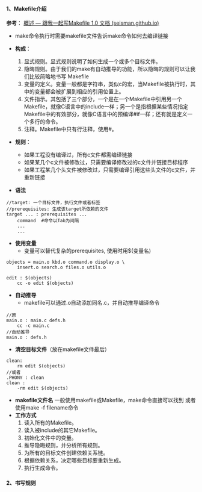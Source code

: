 #### 1、Makefile介绍 ####
**参考**：
[概述 — 跟我一起写Makefile 1.0 文档 (seisman.github.io)](https://seisman.github.io/how-to-write-makefile/overview.html)
* make命令执行时需要makefile文件告诉make命令如何去编译链接
* **构成**：
	1. 显式规则。显式规则说明了如何生成一个或多个目标文件。
	2. 隐晦规则。由于我们的make有自动推导的功能，所以隐晦的规则可以让我们比较简略地书写 Makefile
	3. 变量的定义。变量一般都是字符串，类似c的宏，当Makefile被执行时，其中的变量都会被扩展到相应的引用位置上。
	4. 文件指示。其包括了三个部分，一个是在一个Makefile中引用另一个Makefile，就像C语言中的include一样；另一个是指根据某些情况指定Makefile中的有效部分，就像C语言中的预编译#if一样；还有就是定义一个多行的命令。
	5. 注释。Makefile中只有行注释，使用#。
	
* **规则**：
	* 如果工程没有编译过，所有c文件都需编译链接
	* 如果某几个c文件被修改过，只需要编译修改过的c文件并链接目标程序
	* 如果工程某几个头文件被修改过，只需要编译引用这些头文件的c文件，并重新链接
* **语法**
```
//target: 一个目标文件，执行文件或者标签
//prerequisites: 生成该target所依赖的文件
target ... : prerequisites ... 
    command  #命令以Tab为间隔
    ...
    ...
```
* **使用变量**
	* 变量可以替代复杂的prerequisites, 使用时用$(变量名)
```
objects = main.o kbd.o command.o display.o \
    insert.o search.o files.o utils.o

edit : $(objects)
    cc -o edit $(objects)
```
* **自动推导**
	* makefile可以通过.o自动添加同名.c，并自动推导编译命令
```
//原
main.o : main.c defs.h
    cc -c main.c
//自动推导
main.o : defs.h
```
* **清空目标文件**（放在makefile文件最后）
```
clean:
    rm edit $(objects)
//或者
.PHONY : clean
clean :
    -rm edit $(objects)
```
* **makefile文件名**
	一般使用makefile或Makefile，make命令直接可以找到
	或者使用make -f filename命令
* **工作方式**
	1. 读入所有的Makefile。
	2. 读入被include的其它Makefile。
	3. 初始化文件中的变量。
    1. 推导隐晦规则，并分析所有规则。
    2. 为所有的目标文件创建依赖关系链。
    3. 根据依赖关系，决定哪些目标要重新生成。
    4. 执行生成命令。


#### 2、书写规则 ####
